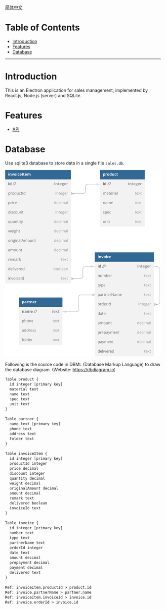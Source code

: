 [简体中文](README_zh_CN.md)

# Table of Contents
- [Introduction](#introduction)
- [Features](#features)
- [Database](#database)

---

# Introduction
This is an Electron application for sales management, implemented by React.js, Node.js (server) and SQLite.



# Features
- [API](API.md)



# Database
Use sqlite3 database to store data in a single file `sales.db`.

![db diagram](screenshots/db_diagram.svg)

Following is the source code in DBML (Database Markup Language) to draw the database diagram. (Website: https://dbdiagram.io)
```
Table product {
  id integer [primary key]
  material text
  name text
  spec text
  unit text
}

Table partner {
  name text [primary key]
  phone text
  address text
  folder text
}

Table invoiceItem {
  id integer [primary key]
  productId integer
  price decimal
  discount integer
  quantity decimal
  weight decimal
  originalAmount decimal
  amount decimal
  remark text
  delivered boolean
  invoiceId text
}

Table invoice {
  id integer [primary key]
  number text
  type text
  partnerName text
  orderId integer
  date text
  amount decimal
  prepayment decimal
  payment decimal
  delivered text
}

Ref: invoiceItem.productId > product.id
Ref: invoice.partnerName > partner.name
Ref: invoiceItem.invoiceId > invoice.id
Ref: invoice.orderId > invoice.id
```
